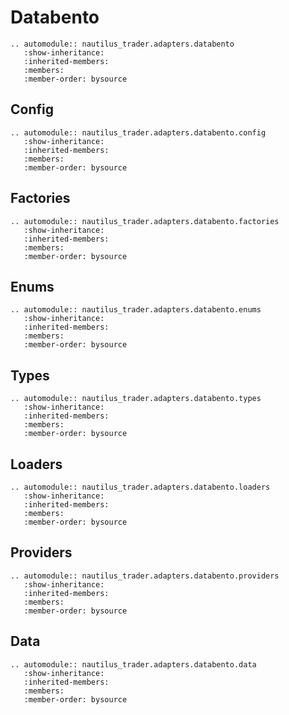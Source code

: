 # Databento

```{eval-rst}
.. automodule:: nautilus_trader.adapters.databento
   :show-inheritance:
   :inherited-members:
   :members:
   :member-order: bysource
```

## Config

```{eval-rst}
.. automodule:: nautilus_trader.adapters.databento.config
   :show-inheritance:
   :inherited-members:
   :members:
   :member-order: bysource
```

## Factories

```{eval-rst}
.. automodule:: nautilus_trader.adapters.databento.factories
   :show-inheritance:
   :inherited-members:
   :members:
   :member-order: bysource
```

## Enums

```{eval-rst}
.. automodule:: nautilus_trader.adapters.databento.enums
   :show-inheritance:
   :inherited-members:
   :members:
   :member-order: bysource
```

## Types

```{eval-rst}
.. automodule:: nautilus_trader.adapters.databento.types
   :show-inheritance:
   :inherited-members:
   :members:
   :member-order: bysource
```

## Loaders

```{eval-rst}
.. automodule:: nautilus_trader.adapters.databento.loaders
   :show-inheritance:
   :inherited-members:
   :members:
   :member-order: bysource
```

## Providers

```{eval-rst}
.. automodule:: nautilus_trader.adapters.databento.providers
   :show-inheritance:
   :inherited-members:
   :members:
   :member-order: bysource
```

## Data

```{eval-rst}
.. automodule:: nautilus_trader.adapters.databento.data
   :show-inheritance:
   :inherited-members:
   :members:
   :member-order: bysource
```
